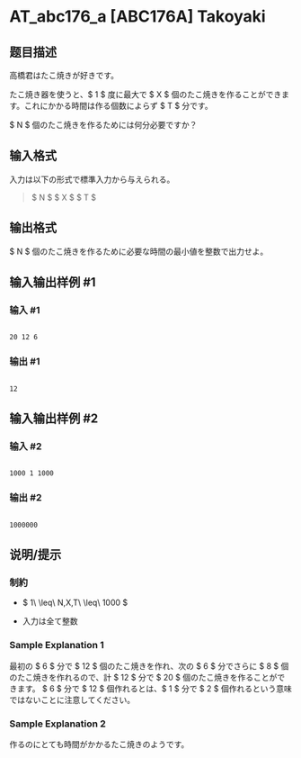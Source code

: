 # AT_abc176_a [ABC176A] Takoyaki

## 题目描述

[problemUrl]: https://atcoder.jp/contests/abc176/tasks/abc176_a

高橋君はたこ焼きが好きです。

たこ焼き器を使うと、$ 1 $ 度に最大で $ X $ 個のたこ焼きを作ることができます。これにかかる時間は作る個数によらず $ T $ 分です。

$ N $ 個のたこ焼きを作るためには何分必要ですか？

## 输入格式

入力は以下の形式で標準入力から与えられる。

> $ N $ $ X $ $ T $

## 输出格式

$ N $ 個のたこ焼きを作るために必要な時間の最小値を整数で出力せよ。

## 输入输出样例 #1

### 输入 #1

```
20 12 6
```

### 输出 #1

```
12
```

## 输入输出样例 #2

### 输入 #2

```
1000 1 1000
```

### 输出 #2

```
1000000
```

## 说明/提示

### 制約

- $ 1\ \leq\ N,X,T\ \leq\ 1000 $
- 入力は全て整数

### Sample Explanation 1

最初の $ 6 $ 分で $ 12 $ 個のたこ焼きを作れ、次の $ 6 $ 分でさらに $ 8 $ 個のたこ焼きを作れるので、計 $ 12 $ 分で $ 20 $ 個のたこ焼きを作ることができます。 $ 6 $ 分で $ 12 $ 個作れるとは、$ 1 $ 分で $ 2 $ 個作れるという意味ではないことに注意してください。

### Sample Explanation 2

作るのにとても時間がかかるたこ焼きのようです。